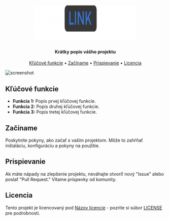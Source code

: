 <h1 align="center">
  <img src="website/img/scootlink-logo.svg" alt="ScootLink" width="320" height="110">
</h1>

<h4 align="center">Krátky popis vášho projektu</h4>

<p align="center">
  <a href="#key-features">Kľúčové funkcie</a> •
  <a href="#getting-started">Začíname</a> •
  <a href="#contributing">Prispievanie</a> •
  <a href="#license">Licencia</a>
</p>

![screenshot](https://yourdomain.com/your-screenshot.png)

## Kľúčové funkcie
- **Funkcia 1:** Popis prvej kľúčovej funkcie.
- **Funkcia 2:** Popis druhej kľúčovej funkcie.
- **Funkcia 3:** Popis tretej kľúčovej funkcie.

## Začíname
Poskytnite pokyny, ako začať s vaším projektom. Môže to zahŕňať inštaláciu, konfiguráciu a pokyny na použitie.

## Prispievanie
Ak máte nápady na zlepšenie projektu, neváhajte otvoriť nový "Issue" alebo poslať "Pull Request." Vítame príspevky od komunity.

## Licencia
Tento projekt je licencovaný pod [Názov licencie](LICENSE) - pozrite si súbor [LICENSE](LICENSE) pre podrobnosti.

